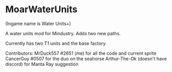 # MoarWaterUnits
(Ingame name is Water Units+)

A water units mod for Mindustry. Adds two new paths.

Currently has two T1 units and the base factory.

Contributors:
MrDuck557 #2651 (me) for all the code and current sprite
CancerGuy #0507 for the duo on the seahorse
Arthur-The-Ok (doesn't have discord) for Manta Ray suggestion
